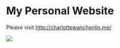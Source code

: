 # My Personal Website

Please visit http://charlottewanchenlin.me/

<img src="https://media.giphy.com/media/Tifsnoi556RFLBFD3K/giphy.gif"/>
